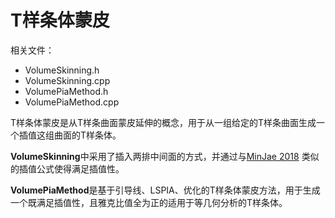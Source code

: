 # T样条体蒙皮
相关文件：
- VolumeSkinning.h
- VolumeSkinning.cpp
- VolumePiaMethod.h
- VolumePiaMethod.cpp

T样条体蒙皮是从T样条曲面蒙皮延伸的概念，用于从一组给定的T样条曲面生成一个插值这组曲面的T样条体。

**VolumeSkinning**中采用了插入两排中间面的方式，并通过与[MinJae 2018](https://www.sciencedirect.com/science/article/abs/pii/S0010448518301969)
类似的插值公式使得满足插值性。

**VolumePiaMethod**是基于引导线、LSPIA、优化的T样条体蒙皮方法，用于生成一个既满足插值性，且雅克比值全为正的适用于等几何分析的T样条体。

